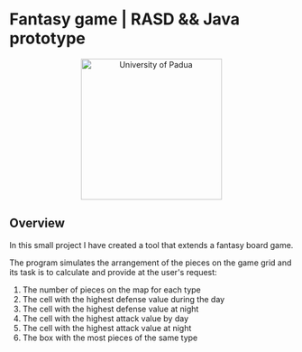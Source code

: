 # Fantasy game | RASD && Java prototype

<p align="center">
    <img src="https://www.unidformazione.com/wp-content/uploads/2018/04/unipd-universita-di-padova.png" width="250" alt="University of Padua"/>
</p>

## Overview

In this small project I have created a tool that extends a fantasy board game.

The program simulates the arrangement of the pieces on the game grid and its task is to calculate and provide at the user's request:
1. The number of pieces on the map for each type
2. The cell with the highest defense value during the day
3. The cell with the highest defense value at night
4. The cell with the highest attack value by day
5. The cell with the highest attack value at night
6. The box with the most pieces of the same type

